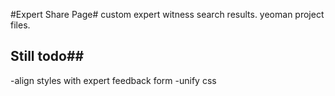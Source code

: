 <!-- ([Example Page](http://www.killakyle.com/TEI/feedback/index.html)) -->

#Expert Share Page#
custom expert witness search results. yeoman project files.



## Still todo##
-align styles with expert feedback form
-unify css

